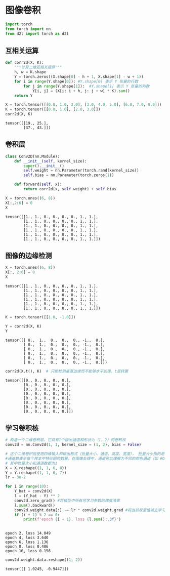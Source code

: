 # 图像卷积



```python
import torch
from torch import nn
from d2l import torch as d2l
```

## 互相关运算


```python
def corr2d(X, K):
    """计算二维互相关运算"""
    h, w = K.shape
    Y = torch.zeros((X.shape[0] - h + 1, X.shape[1] - w + 1))
    for i in range(Y.shape[0]): #Y.shape[0] 表示 Y 张量的行数
        for j in range(Y.shape[1]):  #Y.shape[1] 表示 Y 张量的列数
            Y[i, j] = (X[i: i + h, j: j + w] * K).sum()
    return Y

X = torch.tensor([[0.0, 1.0, 2.0], [3.0, 4.0, 5.0], [6.0, 7.0, 8.0]])
K = torch.tensor([[0.0, 1.0], [2.0, 3.0]])
corr2d(X, K)
```




    tensor([[19., 25.],
            [37., 43.]])



## 卷积层


```python
class Conv2D(nn.Module):
    def __init__(self, kernel_size):
        super().__init__()
        self.weight = nn.Parameter(torch.rand(kernel_size))
        self.bias = nn.Parameter(torch.zeros(1))

    def forward(self, x):
        return corr2d(x, self.weight) + self.bias

X = torch.ones((6, 8))
X[:,2:6] = 0
X
```




    tensor([[1., 1., 0., 0., 0., 0., 1., 1.],
            [1., 1., 0., 0., 0., 0., 1., 1.],
            [1., 1., 0., 0., 0., 0., 1., 1.],
            [1., 1., 0., 0., 0., 0., 1., 1.],
            [1., 1., 0., 0., 0., 0., 1., 1.],
            [1., 1., 0., 0., 0., 0., 1., 1.]])



## 图像的边缘检测


```python
X = torch.ones((6, 8))
X[:, 2:6] = 0
X
```




    tensor([[1., 1., 0., 0., 0., 0., 1., 1.],
            [1., 1., 0., 0., 0., 0., 1., 1.],
            [1., 1., 0., 0., 0., 0., 1., 1.],
            [1., 1., 0., 0., 0., 0., 1., 1.],
            [1., 1., 0., 0., 0., 0., 1., 1.],
            [1., 1., 0., 0., 0., 0., 1., 1.]])




```python
K = torch.tensor([[1.0, -1.0]])
```


```python
Y = corr2d(X, K)
Y
```




    tensor([[ 0.,  1.,  0.,  0.,  0., -1.,  0.],
            [ 0.,  1.,  0.,  0.,  0., -1.,  0.],
            [ 0.,  1.,  0.,  0.,  0., -1.,  0.],
            [ 0.,  1.,  0.,  0.,  0., -1.,  0.],
            [ 0.,  1.,  0.,  0.,  0., -1.,  0.],
            [ 0.,  1.,  0.,  0.,  0., -1.,  0.]])




```python
corr2d(X.t(), K)  # 只能检测垂直边缘而不能够水平边缘，t是转置
```




    tensor([[0., 0., 0., 0., 0.],
            [0., 0., 0., 0., 0.],
            [0., 0., 0., 0., 0.],
            [0., 0., 0., 0., 0.],
            [0., 0., 0., 0., 0.],
            [0., 0., 0., 0., 0.],
            [0., 0., 0., 0., 0.],
            [0., 0., 0., 0., 0.]])



## 学习卷积核


```python
# 构造一个二维卷积层，它具有1个输出通道和形状为（1，2）的卷积核
conv2d = nn.Conv2d(1, 1, kernel_size = (1, 2), bias = False)

# 这个二维卷积层使用四维输入和输出格式（批量大小、通道、高度、宽度）， 批量大小指的是在一次训练迭代中同时处理的样本数量。
#通道数表示每个样本中特征图的数量。在图像处理中，通道可以理解为不同的颜色通道（如 RGB 图像有 3 个通道），或者是经过卷积操作后得到的不同特征图。
# 其中批量大小和通道数都为1
X = X.reshape((1, 1, 6, 8))
Y = Y.reshape((1, 1, 6, 7))
lr = 3e-2 

for i in range(10):
    Y_hat = conv2d(X)
    l = (Y_hat - Y) ** 2
    conv2d.zero_grad() #将模型中所有可学习参数的梯度清零
    l.sum().backward()
    conv2d.weight.data[:] -= lr * conv2d.weight.grad #将当前权重值减去学习率乘以梯度的值，实现参数的更新
    if (i + 1) % 2 == 0:
        print(f'epoch {i + 1}, loss {l.sum():.3f}')
        
```

    epoch 2, loss 14.049
    epoch 4, loss 3.640
    epoch 6, loss 1.136
    epoch 8, loss 0.406
    epoch 10, loss 0.156
    


```python
conv2d.weight.data.reshape((1, 2))
```




    tensor([[ 1.0245, -0.9447]])




```python

```
